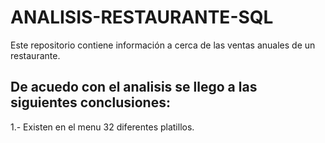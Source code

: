 # ANALISIS-RESTAURANTE-SQL
Este repositorio contiene información a cerca de las ventas anuales de un restaurante. 
## De acuedo con el analisis se llego a las siguientes conclusiones:
1.- Existen en el menu 32 diferentes platillos.
